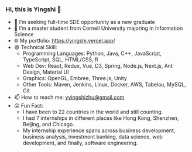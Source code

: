 ### Hi, this is Yingshi 👋

- 🔭 I’m seeking full-time SDE opportunity as a new graduate
- 🌱 I’m a master student from Cornell University majoring in Information Science
- :globe_with_meridians: My portfolio: https://yingshi.vercel.app/
- 😄 Technical Skill: 
  - Programming Languages: Python, Java, C++, JavaScript, TypeScript, SQL, HTML/CSS, R
  - Web Dev: React, Redux, Vue, D3, Spring, Node.js, Next.js, Ant Design, Material UI
  - Graphics: OpenGL, Embree, Three.js, Unity
  - Other Tools: Maven, Jenkins, Linux, Docker, AWS, Tabelau, MySQL, Git
- 📫 How to reach me: yyingshizhu@gmail.com
- :stuck_out_tongue_closed_eyes: Fun Fact:
  - I have been to 22 countries in the world and still counting.
  - I had 7 internships in different places like Hong Kong, Shenzhen, Beijing, and Chicago.
  - My internship experience spans across business development, business analysis, investment banking, data science, web development, and finally, software engineering.

